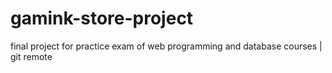 # gamink-store-project
final project for practice exam of web programming and database courses | git remote

